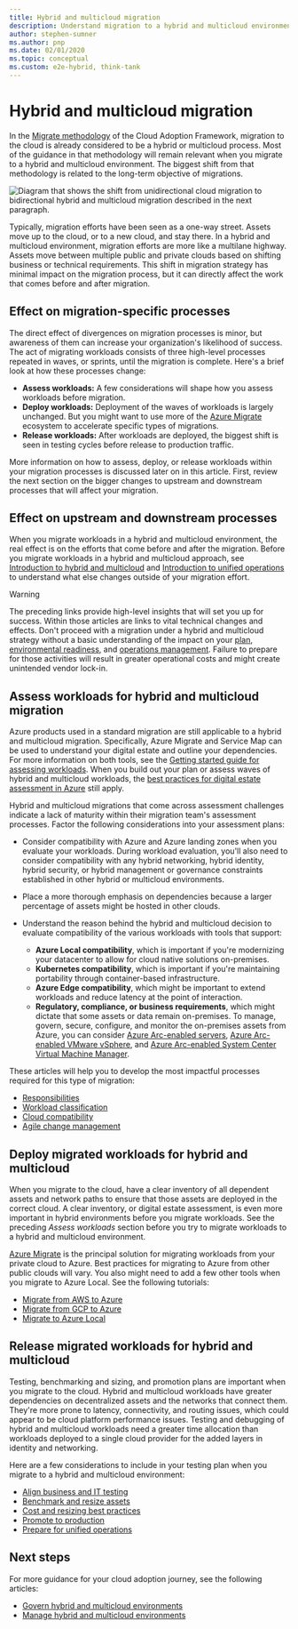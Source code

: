```yaml
---
title: Hybrid and multicloud migration
description: Understand migration to a hybrid and multicloud environment.
author: stephen-sumner
ms.author: pnp
ms.date: 02/01/2020
ms.topic: conceptual
ms.custom: e2e-hybrid, think-tank
---
```


# Hybrid and multicloud migration

In the [Migrate methodology](../../migrate/index.md) of the Cloud Adoption Framework, migration to the cloud is already considered to be a hybrid or multicloud process. Most of the guidance in that methodology will remain relevant when you migrate to a hybrid and multicloud environment. The biggest shift from that methodology is related to the long-term objective of migrations.

![Diagram that shows the shift from unidirectional cloud migration to bidirectional hybrid and multicloud migration described in the next paragraph.](../../_images/hybrid/primary-cloud-provider.png)

Typically, migration efforts have been seen as a one-way street. Assets move up to the cloud, or to a new cloud, and stay there. In a hybrid and multicloud environment, migration efforts are more like a multilane highway. Assets move between multiple public and private clouds based on shifting business or technical requirements. This shift in migration strategy has minimal impact on the migration process, but it can directly affect the work that comes before and after migration.

## Effect on migration-specific processes

The direct effect of divergences on migration processes is minor, but awareness of them can increase your organization's likelihood of success. The act of migrating workloads consists of three high-level processes repeated in waves, or sprints, until the migration is complete. Here's a brief look at how these processes change:

- **Assess workloads:** A few considerations will shape how you assess workloads before migration.
- **Deploy workloads:** Deployment of the waves of workloads is largely unchanged. But you might want to use more of the [Azure Migrate](/azure/migrate/) ecosystem to accelerate specific types of migrations.
- **Release workloads:** After workloads are deployed, the biggest shift is seen in testing cycles before release to production traffic.

More information on how to assess, deploy, or release workloads within your migration processes is discussed later on in this article. First, review the next section on the bigger changes to upstream and downstream processes that will affect your migration.

## Effect on upstream and downstream processes

When you migrate workloads in a hybrid and multicloud environment, the real effect is on the efforts that come before and after the migration. Before you migrate workloads in a hybrid and multicloud approach, see [Introduction to hybrid and multicloud](./index.md) and [Introduction to unified operations](./unified-operations.md) to understand what else changes outside of your migration effort.

> [!WARNING]
> The preceding links provide high-level insights that will set you up for success. Within those articles are links to vital technical changes and effects. Don't proceed with a migration under a hybrid and multicloud strategy without a basic understanding of the impact on your [plan](./plan.md), [environmental readiness](./ready.md), and [operations management](./manage.md). Failure to prepare for those activities will result in greater operational costs and might create unintended vendor lock-in.

## Assess workloads for hybrid and multicloud migration

Azure products used in a standard migration are still applicable to a hybrid and multicloud migration. Specifically, Azure Migrate and Service Map can be used to understand your digital estate and outline your dependencies. For more information on both tools, see the [Getting started guide for assessing workloads](../../migrate/azure-migration-guide/assess.md). When you build out your plan or assess waves of hybrid and multicloud workloads, the [best practices for digital estate assessment in Azure](../../plan/discover-existing-workload-inventory.md) still apply.

Hybrid and multicloud migrations that come across assessment challenges indicate a lack of maturity within their migration team's assessment processes. Factor the following considerations into your assessment plans:

- Consider compatibility with Azure and Azure landing zones when you evaluate your workloads. During workload evaluation, you'll also need to consider compatibility with any hybrid networking, hybrid identity, hybrid security, or hybrid management or governance constraints established in other hybrid or multicloud environments.
- Place a more thorough emphasis on dependencies because a larger percentage of assets might be hosted in other clouds.
- Understand the reason behind the hybrid and multicloud decision to evaluate compatibility of the various workloads with tools that support:

  - **Azure Local compatibility**, which is important if you're modernizing your datacenter to allow for cloud native solutions on-premises.
  - **Kubernetes compatibility**, which is important if you're maintaining portability through container-based infrastructure.
  - **Azure Edge compatibility**, which might be important to extend workloads and reduce latency at the point of interaction.
  - **Regulatory, compliance, or business requirements**, which might dictate that some assets or data remain on-premises. To manage, govern, secure, configure, and monitor the on-premises assets from Azure, you can consider [Azure Arc-enabled servers](/azure/azure-arc/servers/overview), [Azure Arc-enabled VMware vSphere](/azure/azure-arc/vmware-vsphere/overview), and [Azure Arc-enabled System Center Virtual Machine Manager](/azure/azure-arc/system-center-virtual-machine-manager/overview).

These articles will help you to develop the most impactful processes required for this type of migration:

- [Responsibilities](../../migrate/migration-considerations/assess/index.md#accountability-during-assessment)
- [Workload classification](../../migrate/migration-considerations/assess/classify.md)
- [Cloud compatibility](../../migrate/migration-considerations/assess/evaluate.md)
- [Agile change management](../../migrate/migration-considerations/assess/release-iteration-backlog.md)

## Deploy migrated workloads for hybrid and multicloud

When you migrate to the cloud, have a clear inventory of all dependent assets and network paths to ensure that those assets are deployed in the correct cloud. A clear inventory, or digital estate assessment, is even more important in hybrid environments before you migrate workloads. See the preceding *Assess workloads* section before you try to migrate workloads to a hybrid and multicloud environment.

[Azure Migrate](/azure/migrate/migrate-services-overview) is the principal solution for migrating workloads from your private cloud to Azure. Best practices for migrating to Azure from other public clouds will vary. You also might need to add a few other tools when you migrate to Azure Local. See the following tutorials:

- [Migrate from AWS to Azure](/azure/migrate/tutorial-migrate-aws-virtual-machines)
- [Migrate from GCP to Azure](/azure/migrate/tutorial-migrate-gcp-virtual-machines)
- [Migrate to Azure Local](../../scenarios/azure-stack/migrate-deploy.md#deploy-workloads)

## Release migrated workloads for hybrid and multicloud

Testing, benchmarking and sizing, and promotion plans are important when you migrate to the cloud. Hybrid and multicloud workloads have greater dependencies on decentralized assets and the networks that connect them. They're more prone to latency, connectivity, and routing issues, which could appear to be cloud platform performance issues. Testing and debugging of hybrid and multicloud workloads need a greater time allocation than workloads deployed to a single cloud provider for the added layers in identity and networking.

Here are a few considerations to include in your testing plan when you migrate to a hybrid and multicloud environment:

- [Align business and IT testing](../../migrate/migration-considerations/optimize/business-test.md)
- [Benchmark and resize assets](../../migrate/migration-considerations/optimize/optimize.md)
- [Cost and resizing best practices](../../migrate/azure-best-practices/migrate-best-practices-costs.md)
- [Promote to production](../../migrate/migration-considerations/optimize/promote.md)
- [Prepare for unified operations](./unified-operations.md)

## Next steps

For more guidance for your cloud adoption journey, see the following articles:

- [Govern hybrid and multicloud environments](./govern.md)
- [Manage hybrid and multicloud environments](./manage.md)
